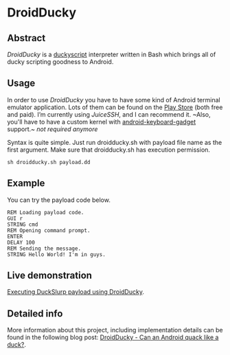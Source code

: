 # DroidDucky

## Abstract
*DroidDucky* is a [duckyscript](https://github.com/hak5darren/USB-Rubber-Ducky/wiki/Duckyscript) interpreter written in Bash which brings all of ducky scripting goodness to Android.

## Usage
In order to use *DroidDucky* you have to have some kind of Android terminal emulator application. Lots of them can be found on the [Play Store](https://play.google.com/store/search?q=terminal%20emulator) (both free and paid). I’m currently using *JuiceSSH*, and I can recommend it. ~Also, you'll have to have a custom kernel with [android-keyboard-gadget](https://github.com/pelya/android-keyboard-gadget) support.~ *not required anymore*

Syntax is quite simple. Just run droidducky.sh with payload file name as the first argument. Make sure that droidducky.sh has execution permission.

    sh droidducky.sh payload.dd

## Example
You can try the payload code below.

    REM Loading payload code.
    GUI r
    STRING cmd
    REM Opening command prompt.
    ENTER
    DELAY 100
    REM Sending the message.
    STRING Hello World! I'm in guys.

## Live demonstration
[Executing DuckSlurp payload using DroidDucky](https://youtu.be/J5EbvqSoRzQ).

## Detailed info
More information about this project, including implementation details can be found in the following blog post: [DroidDucky - Can an Android quack like a duck?](http://zx.rs/6/DroidDucky---Can-an-Android-quack-like-a-duck/).
